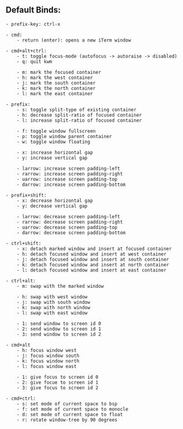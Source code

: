 ## Default Binds:
    - prefix-key: ctrl-x

    - cmd:
        - return (enter): opens a new iTerm window

    - cmd+alt+ctrl:
        - t: toggle focus-mode (autofocus -> autoraise -> disabled)
        - q: quit kwm

        - m: mark the focused container
        - h: mark the west container
        - j: mark the south container
        - k: mark the north container
        - l: mark the east container

    - prefix:
        - s: toggle split-type of existing container
        - h: decrease split-ratio of focused container
        - l: increase split-ratio of focused container

        - f: toggle window fullscreen
        - p: toggle window parent container
        - w: toggle window floating

        - x: increase horizontal gap
        - y: increase vertical gap

        - larrow: increase screen padding-left
        - rarrow: increase screen padding-right
        - uarrow: increase screen padding-top
        - darrow: increase screen padding-bottom

    - prefix+shift:
        - x: decrease horizontal gap
        - y: decrease vertical gap

        - larrow: decrease screen padding-left
        - rarrow: decrease screen padding-right
        - uarrow: decrease screen padding-top
        - darrow: decrease screen padding-bottom

    - ctrl+shift:
        - x: detach marked window and insert at focused container
        - h: detach focused window and insert at west container
        - j: detach focused window and insert at south container
        - k: detach focused window and insert at north container
        - l: detach focused window and insert at east container

    - ctrl+alt:
        - m: swap with the marked window

        - h: swap with west window
        - j: swap with south window
        - k: swap with north window
        - l: swap with east window

        - 1: send window to screen id 0
        - 2: send window to screen id 1
        - 3: send window to screen id 2

    - cmd+alt
        - h: focus window west
        - j: focus window south
        - k: focus window north
        - l: focus window east

        - 1: give focus to screen id 0
        - 2: give focue to screen id 1
        - 3: give focus to screen id 2

    - cmd+ctrl:
        - s: set mode of current space to bsp
        - f: set mode of current space to monocle
        - d: set mode of current space to float
        - r: rotate window-tree by 90 degrees
